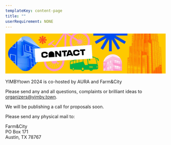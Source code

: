 ```yaml
---
templateKey: content-page
title: ""
userRequirement: NONE
---
```

![](yimbytown-header_contact.jpg)

YIMBYtown 2024 is co-hosted by AURA and Farm&City

Please send any and all questions, complaints or brilliant ideas to [organizers@yimby.town](<mailto: organizers@yimby.town>).

We will be publishing a call for proposals soon.

Please send any physical mail to:

Farm&City\
PO Box 171\
Austin, TX 78767